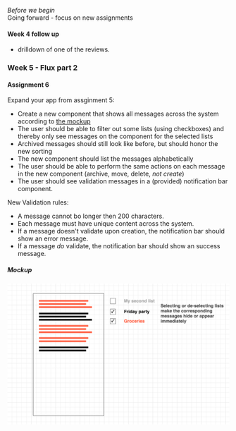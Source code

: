 _Before we begin_  
Going forward - focus on new assignments

#### Week 4 follow up
* drilldown of one of the reviews. 

### Week 5 - Flux part 2

#### Assignment 6

Expand your app from assginment 5:

- Create a new component that shows all messages across the system according to [the mockup](https://github.com/e-conomic/client-side-application-course/blob/master/public/week5/readme.md#mockup)
- The user should be able to filter out some lists (using checkboxes) and thereby only see messages on the component for the selected lists
- Archived messages should still look like before, but should honor the new sorting
- The new component should list the messages alphabetically
- The user should be able to perform the same actions on each message in the new component (archive, move, delete, _not create_)
- The user should see validation messages in a (provided) notification bar component.

New Validation rules:

- A message cannot bo longer then 200 characters.
- Each message must have unique content across the system.
- If a message doesn't validate upon creation, the notification bar should show an error message.
- If a message _do_ validate, the notification bar should show an success message.

##### Mockup
<img width=700 src="https://github.com/e-conomic/client-side-application-course/blob/master/public/week5/mockup.png" />
